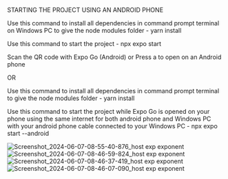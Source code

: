 STARTING THE PROJECT USING AN ANDROID PHONE

Use this command to install all dependencies in command prompt terminal on Windows PC to give the node modules folder - yarn install

Use this command to start the project - npx expo start 

Scan the QR code with Expo Go (Android) or Press a to open on an Android phone

OR

Use this command to install all dependencies in command prompt terminal to give the node modules folder - yarn install

Use this command to start the project while Expo Go is opened on your phone using the same internet for both android phone and Windows PC with your android phone cable connected to your 
Windows PC - npx expo start --android


![Screenshot_2024-06-07-08-55-40-876_host exp exponent](https://github.com/toblan9991/MoviesAppOluwatobilobaOdulana/assets/52869702/b725ad26-1141-4d4d-b8e1-b80ddf9e3c45)
![Screenshot_2024-06-07-08-46-59-824_host exp exponent](https://github.com/toblan9991/MoviesAppOluwatobilobaOdulana/assets/52869702/9984828e-f4b9-42ec-b0a9-118872109370)
![Screenshot_2024-06-07-08-46-37-419_host exp exponent](https://github.com/toblan9991/MoviesAppOluwatobilobaOdulana/assets/52869702/1d453c33-9207-4a50-895d-b82b368e7f5e)
![Screenshot_2024-06-07-08-46-07-090_host exp exponent](https://github.com/toblan9991/MoviesAppOluwatobilobaOdulana/assets/52869702/fd45ef19-0579-49f4-8b8d-ed83dfad3483)




